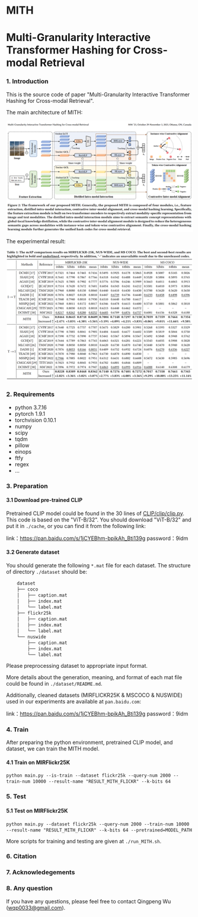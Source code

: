 # MITH

# Multi-Granularity Interactive Transformer Hashing for Cross-modal Retrieval


### 1. Introduction

This is the source code of paper "Multi-Granularity Interactive Transformer Hashing for Cross-modal Retrieval".

The main architecture of MITH:

![](./Fig/frameworkMITH.png)

The experimental result:

![](./Fig/resultMITH.png)


### 2. Requirements

- python 3.7.16
- pytorch 1.9.1
- torchvision 0.10.1
- numpy
- scipy
- tqdm
- pillow
- einops
- ftfy
- regex
- ...




### 3. Preparation

#### 3.1 Download pre-trained CLIP

Pretrained CLIP model could be found in the 30 lines of [CLIP/clip/clip.py](https://github.com/openai/CLIP/blob/main/clip/clip.py). 
This code is based on the "ViT-B/32". 
You should download "ViT-B/32" and put it in `./cache`, or you can find it from the following link:


link：https://pan.baidu.com/s/1jCYEBhm-bpikAh_Bti139g 
password：9idm


#### 3.2 Generate dataset

You should generate the following `*.mat` file for each dataset. The structure of directory `./dataset` should be:
```
    dataset
    ├── coco
    │   ├── caption.mat 
    │   ├── index.mat
    │   └── label.mat 
    ├── flickr25k
    │   ├── caption.mat
    │   ├── index.mat
    │   └── label.mat
    └── nuswide
        ├── caption.mat
        ├── index.mat 
        └── label.mat
```

Please preprocessing dataset to appropriate input format.

More details about the generation, meaning, and format of each mat file could be found in `./dataset/README.md`.

Additionally, cleaned datasets (MIRFLICKR25K & MSCOCO & NUSWIDE) used in our experiments are available at `pan.baidu.com`:

link：https://pan.baidu.com/s/1jCYEBhm-bpikAh_Bti139g 
password：9idm

### 4. Train

After preparing the python environment, pretrained CLIP model, and dataset, we can train the MITH model.
#### 4.1 Train on MIRFlickr25K
``` 
python main.py --is-train --dataset flickr25k --query-num 2000 --train-num 10000 --result-name "RESULT_MITH_FLICKR" --k-bits 64
```

### 5. Test

#### 5.1 Test on MIRFlickr25K

``` 
python main.py --dataset flickr25k --query-num 2000 --train-num 10000 --result-name "RESULT_MITH_FLICKR" --k-bits 64 --pretrained=MODEL_PATH
``` 

More scripts for training and testing are given at `./run_MITH.sh`. 


### 6. Citation


### 7. Acknowledegements

### 8. Any question

If you have any questions, please feel free to contact Qingpeng Wu (wqp0033@gmail.com).
